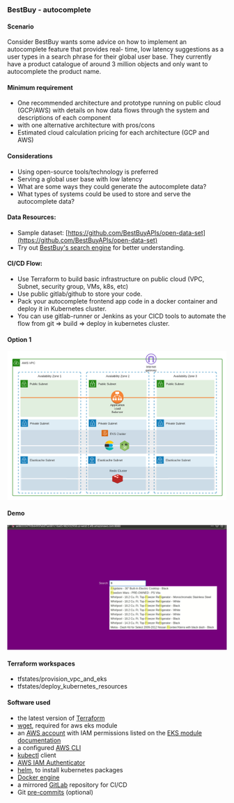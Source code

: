 ### BestBuy - autocomplete

#### Scenario

Consider BestBuy wants some advice on how to implement an autocomplete feature that provides real-
time, low latency suggestions as a user types in a search phrase for their global user base. They currently
have a product catalogue of around 3 million objects and only want to autocomplete the product name.

#### Minimum requirement

- One recommended architecture and prototype running on public cloud (GCP/AWS) with details on how data flows through the system and descriptions of each component
- with one alternative architecture with pros/cons
- Estimated cloud calculation pricing for each architecture (GCP and AWS)

#### Considerations

- Using open-source tools/technology is preferred
- Serving a global user base with low latency
- What are some ways they could generate the autocomplete data?
- What types of systems could be used to store and serve the autocomplete data?

#### Data Resources:

- Sample dataset: [https://github.com/BestBuyAPIs/open-data-set](https://github.com/BestBuyAPIs/open-data-set)
- Try out [BestBuy's search engine](https://www.bestbuy.com/) for better understanding.

#### CI/CD Flow:

- Use Terraform to build basic infrastructure on public cloud (VPC, Subnet, security group, VMs, k8s, etc)
- Use public gitlab/github to store your code.
- Pack your autocomplete frontend app code in a docker container and deploy it in Kubernetes cluster.
- You can use gitlab-runner or Jenkins as your CICD tools to automate the flow from git => build => deploy in kubernetes cluster.

#### Option 1

![arch1](images/bestbuy-arch1.png)

#### Demo

![demo](images/cloud.gif)

#### Terraform workspaces

- tfstates/provision_vpc_and_eks
- tfstates/deploy_kubernetes_resources

#### Software used

- the latest version of [Terraform](https://www.terraform.io/)
- [wget](https://www.gnu.org/software/wget/), required for aws eks module
- an [AWS account](https://portal.aws.amazon.com/billing/signup?nc2=h_ct&src=default&redirect_url=https%3A%2F%2Faws.amazon.com%2Fregistration-confirmation#/start) with IAM permissions listed on the [EKS module documentation](https://github.com/terraform-aws-modules/terraform-aws-eks/blob/master/docs/iam-permissions.md)
- a configured [AWS CLI](https://docs.aws.amazon.com/cli/latest/userguide/install-cliv2.html)
- [kubectl](https://kubernetes.io/docs/tasks/tools/install-kubectl/) client
- [AWS IAM Authenticator](https://docs.aws.amazon.com/eks/latest/userguide/install-aws-iam-authenticator.html)
- [helm](https://helm.sh/), to install kubernetes packages
- [Docker engine](https://docs.docker.com/get-docker/)
- a mirrored [GitLab](https://about.gitlab.com/) repository for CI/CD
- Git [pre-commits](https://pre-commit.com/) (optional)
